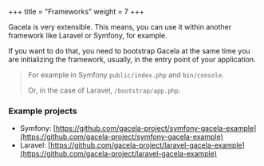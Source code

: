 +++
title = "Frameworks"
weight = 7
+++

Gacela is very extensible. This means, you can use it within another framework like Laravel or Symfony, for example.

If you want to do that, you need to bootstrap Gacela at the same time you are initializing the framework, usually, in the entry point of your application.

>  For example in Symfony `public/index.php` and `bin/console`. 
> 
> Or, in the case of Laravel, `/bootstrap/app.php`.

### Example projects

- Symfony: [https://github.com/gacela-project/symfony-gacela-example](https://github.com/gacela-project/symfony-gacela-example)
- Laravel: [https://github.com/gacela-project/laravel-gacela-example](https://github.com/gacela-project/laravel-gacela-example)
